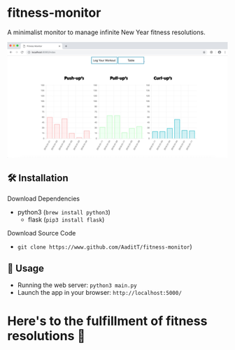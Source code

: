# fitness-monitor
A minimalist monitor to manage infinite New Year fitness resolutions.

![preview](img/img.jpg)

## 🛠 Installation

Download Dependencies
 - python3 (``brew install python3``)
   - flask (``pip3 install flask``)

Download Source Code
 - ``git clone https://www.github.com/AaditT/fitness-monitor``)

 ## 🔑 Usage
 - Running the web server: ``python3 main.py``
 - Launch the app in your browser: ``http://localhost:5000/``

# Here's to the fulfillment of fitness resolutions 🥂
